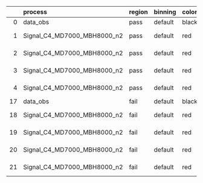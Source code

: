|    | process                     | region   | binning   | color   | process_type   |   scale | variation   | source_filename                                                      | source_histname    | alias                       | title     |   combine_idx |     lnN |   shapes | syst_type   | direction   | variation_alias   |
|---:|:----------------------------|:---------|:----------|:--------|:---------------|--------:|:------------|:---------------------------------------------------------------------|:-------------------|:----------------------------|:----------|--------------:|--------:|---------:|:------------|:------------|:------------------|
|  0 | data_obs                    | pass     | default   | black   | DATA           |       1 | nominal     | ./histograms_for_2DAlphabet_v18//BH_Data.root                        | hpass              | Data                        | Data      |           nan | nan     |      nan | nan         | nan         | nan               |
|  1 | Signal_C4_MD7000_MBH8000_n2 | pass     | default   | red     | SIGNAL         |       1 | lumi        | ./histograms_for_2DAlphabet_v18//BH_Signal_C4_MD7000_MBH8000_n2.root | hpass              | Signal_C4_MD7000_MBH8000_n2 | BH signal |           nan |   1.016 |      nan | lnN         | nan         | nan               |
|  2 | Signal_C4_MD7000_MBH8000_n2 | pass     | default   | red     | SIGNAL         |       1 | SVM         | ./histograms_for_2DAlphabet_v18//BH_Signal_C4_MD7000_MBH8000_n2.root | hpass_SVMsyst_up   | Signal_C4_MD7000_MBH8000_n2 | BH signal |           nan | nan     |        1 | shapes      | Up          | SVMsyst           |
|  3 | Signal_C4_MD7000_MBH8000_n2 | pass     | default   | red     | SIGNAL         |       1 | SVM         | ./histograms_for_2DAlphabet_v18//BH_Signal_C4_MD7000_MBH8000_n2.root | hpass_SVMsyst_down | Signal_C4_MD7000_MBH8000_n2 | BH signal |           nan | nan     |        1 | shapes      | Down        | SVMsyst           |
|  4 | Signal_C4_MD7000_MBH8000_n2 | pass     | default   | red     | SIGNAL         |       1 | nominal     | ./histograms_for_2DAlphabet_v18//BH_Signal_C4_MD7000_MBH8000_n2.root | hpass              | Signal_C4_MD7000_MBH8000_n2 | BH signal |           nan | nan     |      nan | nan         | nan         | nan               |
| 17 | data_obs                    | fail     | default   | black   | DATA           |       1 | nominal     | ./histograms_for_2DAlphabet_v18//BH_Data.root                        | hfail              | Data                        | Data      |           nan | nan     |      nan | nan         | nan         | nan               |
| 18 | Signal_C4_MD7000_MBH8000_n2 | fail     | default   | red     | SIGNAL         |       1 | lumi        | ./histograms_for_2DAlphabet_v18//BH_Signal_C4_MD7000_MBH8000_n2.root | hfail              | Signal_C4_MD7000_MBH8000_n2 | BH signal |           nan |   1.016 |      nan | lnN         | nan         | nan               |
| 19 | Signal_C4_MD7000_MBH8000_n2 | fail     | default   | red     | SIGNAL         |       1 | SVM         | ./histograms_for_2DAlphabet_v18//BH_Signal_C4_MD7000_MBH8000_n2.root | hfail_SVMsyst_up   | Signal_C4_MD7000_MBH8000_n2 | BH signal |           nan | nan     |        1 | shapes      | Up          | SVMsyst           |
| 20 | Signal_C4_MD7000_MBH8000_n2 | fail     | default   | red     | SIGNAL         |       1 | SVM         | ./histograms_for_2DAlphabet_v18//BH_Signal_C4_MD7000_MBH8000_n2.root | hfail_SVMsyst_down | Signal_C4_MD7000_MBH8000_n2 | BH signal |           nan | nan     |        1 | shapes      | Down        | SVMsyst           |
| 21 | Signal_C4_MD7000_MBH8000_n2 | fail     | default   | red     | SIGNAL         |       1 | nominal     | ./histograms_for_2DAlphabet_v18//BH_Signal_C4_MD7000_MBH8000_n2.root | hfail              | Signal_C4_MD7000_MBH8000_n2 | BH signal |           nan | nan     |      nan | nan         | nan         | nan               |